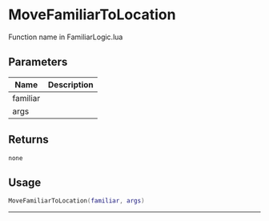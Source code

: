 # MoveFamiliarToLocation

Function name in FamiliarLogic.lua

## Parameters

| Name     | Description |
| -------- | ----------- |
| familiar |             |
| args     |             |

## Returns

`none`

## Usage

```lua
MoveFamiliarToLocation(familiar, args)
```

---
